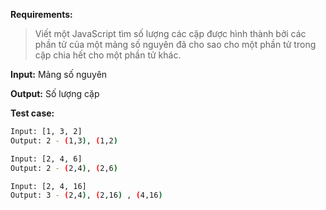 **Requirements:**
> Viết một JavaScript tìm số lượng các cặp được hình thành bởi các phần tử của một mảng số nguyên đã cho sao cho một phần tử trong cặp chia hết cho một phần tử khác.

**Input:** Mảng số nguyên

**Output:** Số lượng cặp

**Test case:**

```bash
Input: [1, 3, 2]
Output: 2 - (1,3), (1,2)

Input: [2, 4, 6]
Output: 2 - (2,4), (2,6)

Input: [2, 4, 16]
Output: 3 - (2,4), (2,16) , (4,16)
```

